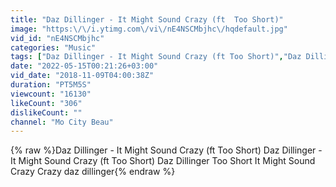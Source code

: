 ```yaml
---
title: "Daz Dillinger - It Might Sound Crazy (ft  Too Short)"
image: "https:\/\/i.ytimg.com\/vi\/nE4NSCMbjhc\/hqdefault.jpg"
vid_id: "nE4NSCMbjhc"
categories: "Music"
tags: ["Daz Dillinger - It Might Sound Crazy (ft Too Short)","Daz Dillinger","Too Short"]
date: "2022-05-15T00:21:26+03:00"
vid_date: "2018-11-09T04:00:38Z"
duration: "PT5M5S"
viewcount: "16130"
likeCount: "306"
dislikeCount: ""
channel: "Mo City Beau"
---
```

{% raw %}Daz Dillinger - It Might Sound Crazy (ft  Too Short) Daz Dillinger - It Might Sound Crazy (ft Too Short) Daz Dillinger Too Short It Might Sound Crazy Crazy daz dillinger{% endraw %}

